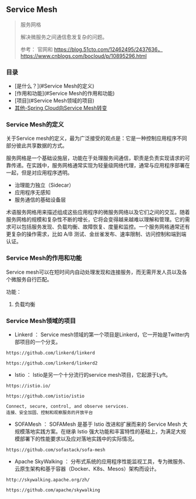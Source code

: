 ## Service Mesh

> 服务网格
> 
> 解决微服务之间通信愈发复杂的问题。
>
> 参考： 官网和 https://blog.51cto.com/12462495/2437636，
> https://www.cnblogs.com/bocloud/p/10895296.html

### 目录
* [是什么？](#Service Mesh的定义)
* [作用和功能](#Service Mesh的作用和功能)
* [项目](#Service Mesh领域的项目)
* [其他-Spring Cloud向Service Mesh转变](https://www.cnblogs.com/bocloud/p/10895296.html)

### Service Mesh的定义

关于Service mesh的定义，最为广泛接受的观点是：它是一种控制应用程序不同部分彼此共享数据的方式。

服务网格是一个基础设施层，功能在于处理服务间通信，职责是负责实现请求的可靠传递。在实践中，服务网格通常实现为轻量级网络代理，通常与应用程序部署在一起，但是对应用程序透明。

* 治理能力独立（Sidecar）
* 应用程序无感知
* 服务通信的基础设备层

术语服务网格用来描述组成这些应用程序的微服务网络以及它们之间的交互。随着服务网格的规模和复杂性不断的增长，它将会变得越来越难以理解和管理。它的需求可以包括服务发现、负载均衡、故障恢复、度量和监控。一个服务网格通常还有更复杂的操作需求，比如 A/B 测试、金丝雀发布、速率限制、访问控制和端到端认证。

### Service Mesh的作用和功能

Service mesh可以在短时间内自动处理发现和连接服务，而无需开发人员以及各个微服务自行匹配。

功能： 
1. 负载均衡

### Service Mesh领域的项目

* Linkerd ： Service mesh领域的第一个项目是Linkerd，它一开始是Twitter内部项目的一个分支。
```text
https://github.com/linkerd/linkerd
    
https://github.com/linkerd/linkerd2
```

* Istio ： Istio是另一个十分流行的service mesh项目，它起源于Lyft。 
```text
https://istio.io/

https://github.com/istio/istio

Connect, secure, control, and observe services.
连接、安全加固、控制和观察服务的开放平台
```

* SOFAMesh ： SOFAMesh 是基于 Istio 改进和扩展而来的 Service Mesh 大规模落地实践方案。在继承 Istio 强大功能和丰富特性的基础上，为满足大规模部署下的性能要求以及应对落地实践中的实际情况。
```text
https://github.com/sofastack/sofa-mesh
```

* Apache SkyWalking ： 分布式系统的应用程序性能监视工具，专为微服务、云原生架构和基于容器（Docker、K8s、Mesos）架构而设计。
```text
http://skywalking.apache.org/zh/

https://github.com/apache/skywalking
```

